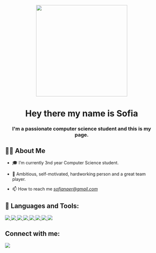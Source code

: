 <div id="header" align="center">
  <img src="https://media2.giphy.com/media/k0ijJhqrUP4T2EvmJ1/giphy.gif?cid=ecf05e479x41w7q451rxphwy3yzxgidj4y4ix06m67hx49lx&rid=giphy.gif&ct=g" width="300"/>
</div>

<h1 align="center">
  Hey there my name is Sofia 

</h1>

<h3 align="center">I'm a passionate computer science student and this is my page.</h3>
           
## 👩‍🦰 About Me
 
- 🎓 I’m currently 3nd year Computer Science student.
 
- 💪 Ambitious, self-motivated, hardworking person and a great team player.
 
- 📫 How to reach me *sofianaer@gmail.com* 
 
## 🚀 Languages and Tools:
 
<p align="left"> 
    <a href="https://www.java.com" target="_blank"> <img src="https://img.icons8.com/color/48/000000/java-coffee-cup-logo.png"/> </a>
    <a href="https://reactjs.org/" target="_blank"> <img src="https://img.icons8.com/color/48/000000/react-native.png"/> </a> </a> 
    <a href="https://developer.mozilla.org/en-US/docs/Web/JavaScript" target="_blank"> <img src="https://img.icons8.com/color/48/000000/javascript.png"/> </a> 
    <a href="https://www.w3.org/html/" target="_blank"> <img src="https://img.icons8.com/color/48/000000/html-5.png"/> </a> 
    <a href="https://www.w3schools.com/css/" target="_blank"> 
    <img src="https://img.icons8.com/color/48/000000/css3.png"/> </a> 
    <a href="https://getbootstrap.com" target="_blank"> 
    <img src="https://img.icons8.com/color/48/000000/bootstrap.png"/> <a> 
    <a href="https://www.python.org" target="_blank"> 
    <img src="https://img.icons8.com/color/48/000000/python.png"/> </a> 
    <a style="padding-right:8px;" href="https://nodejs.org" target="_blank"> 
    <img src="https://img.icons8.com/color/48/000000/nodejs.png"/> </a> 
 </a>
</p>
 
 
## Connect with me:
<p align="left">
<a href = "https://www.linkedin.com/in/sofia-naer-50a662199/"><img src="https://img.icons8.com/fluent/48/000000/linkedin.png"/></a>
</p>


